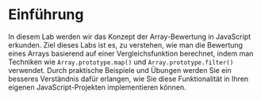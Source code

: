 # Einführung

In diesem Lab werden wir das Konzept der Array-Bewertung in JavaScript erkunden. Ziel dieses Labs ist es, zu verstehen, wie man die Bewertung eines Arrays basierend auf einer Vergleichsfunktion berechnet, indem man Techniken wie `Array.prototype.map()` und `Array.prototype.filter()` verwendet. Durch praktische Beispiele und Übungen werden Sie ein besseres Verständnis dafür erlangen, wie Sie diese Funktionalität in Ihren eigenen JavaScript-Projekten implementieren können.
